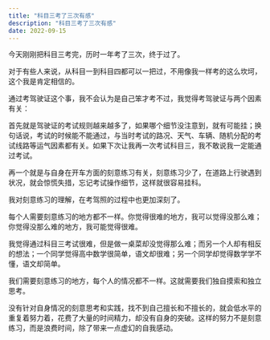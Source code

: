 ```yaml
---
title: "科目三考了三次有感"
description: "科目三考了三次有感"
date: 2022-09-15
---
```


今天刚刚把科目三考完，历时一年考了三次，终于过了。

对于有些人来说，从科目一到科目四都可以一把过，不用像我一样考的这么坎坷，这个我是肯定相信的。

通过考驾驶证这个事，我不会认为是自己笨才考不过，我觉得考驾驶证与两个因素有关：

首先就是驾驶证的考试规则越来越多了，如果哪个细节没注意到，就有可能挂；换句话说，考试的时候能不能通过，与当时考试的路况、天气、车辆、随机分配的考试线路等运气因素都有关。如果下次让我再一次考试科目三，我不敢说我一定能通过考试。

再一个就是与自身在开车方面的刻意练习有关，刻意练习少了，在道路上行驶遇到状况，就会惊慌失措，忘记考试操作细节，这样就很容易挂科。

我对刻意练习的理解，在考驾照的过程中也更加深刻了。

每个人需要刻意练习的地方都不一样。你觉得很难的地方，我可以觉得没那么难；你觉得没那么难的地方，我可能觉得很难。

我觉得通过科目三考试很难，但是做一桌菜却没觉得那么难；而另一个人却有相反的想法；一个同学觉得高中数学很简单，语文却很难；另一个同学却觉得数学学不懂，语文却简单。

我们需要刻意练习的地方，每个人的情况都不一样。这就需要我们独自摸索和独立思考。

没有针对自身情况的刻意思考和实践，找不到自己擅长和不擅长的，就会低水平的重复着努力着，花费了大量的时间精力，却没有自身的突破。这样的努力不是刻意练习，而是浪费时间，除了带来一点虚幻的自我感动。
